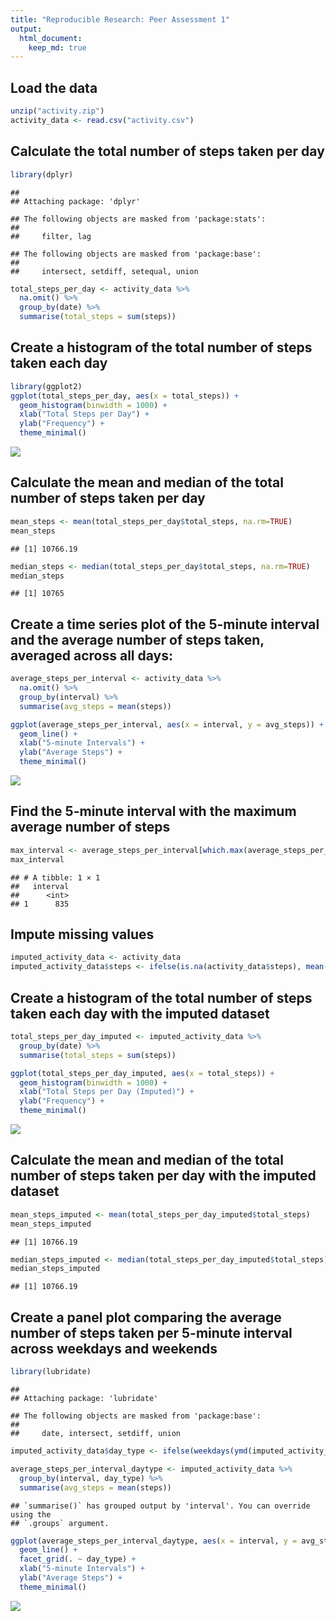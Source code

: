 ```yaml
---
title: "Reproducible Research: Peer Assessment 1"
output: 
  html_document:
    keep_md: true
---
```



## Load the data


```r
unzip("activity.zip")
activity_data <- read.csv("activity.csv")
```

## Calculate the total number of steps taken per day


```r
library(dplyr)
```

```
## 
## Attaching package: 'dplyr'
```

```
## The following objects are masked from 'package:stats':
## 
##     filter, lag
```

```
## The following objects are masked from 'package:base':
## 
##     intersect, setdiff, setequal, union
```

```r
total_steps_per_day <- activity_data %>%
  na.omit() %>%
  group_by(date) %>%
  summarise(total_steps = sum(steps))
```

## Create a histogram of the total number of steps taken each day


```r
library(ggplot2)
ggplot(total_steps_per_day, aes(x = total_steps)) +
  geom_histogram(binwidth = 1000) +
  xlab("Total Steps per Day") +
  ylab("Frequency") +
  theme_minimal()
```

![](PA1_template_files/figure-html/unnamed-chunk-4-1.png)<!-- -->

## Calculate the mean and median of the total number of steps taken per day


```r
mean_steps <- mean(total_steps_per_day$total_steps, na.rm=TRUE)
mean_steps
```

```
## [1] 10766.19
```

```r
median_steps <- median(total_steps_per_day$total_steps, na.rm=TRUE)
median_steps
```

```
## [1] 10765
```

## Create a time series plot of the 5-minute interval and the average number of steps taken, averaged across all days:


```r
average_steps_per_interval <- activity_data %>%
  na.omit() %>%
  group_by(interval) %>%
  summarise(avg_steps = mean(steps))

ggplot(average_steps_per_interval, aes(x = interval, y = avg_steps)) +
  geom_line() +
  xlab("5-minute Intervals") +
  ylab("Average Steps") +
  theme_minimal()
```

![](PA1_template_files/figure-html/unnamed-chunk-6-1.png)<!-- -->

## Find the 5-minute interval with the maximum average number of steps


```r
max_interval <- average_steps_per_interval[which.max(average_steps_per_interval$avg_steps), "interval"]
max_interval
```

```
## # A tibble: 1 × 1
##   interval
##      <int>
## 1      835
```

## Impute missing values


```r
imputed_activity_data <- activity_data
imputed_activity_data$steps <- ifelse(is.na(activity_data$steps), mean(activity_data$steps, na.rm = TRUE), activity_data$steps)
```

## Create a histogram of the total number of steps taken each day with the imputed dataset


```r
total_steps_per_day_imputed <- imputed_activity_data %>%
  group_by(date) %>%
  summarise(total_steps = sum(steps))

ggplot(total_steps_per_day_imputed, aes(x = total_steps)) +
  geom_histogram(binwidth = 1000) +
  xlab("Total Steps per Day (Imputed)") +
  ylab("Frequency") +
  theme_minimal()
```

![](PA1_template_files/figure-html/unnamed-chunk-8-1.png)<!-- -->

## Calculate the mean and median of the total number of steps taken per day with the imputed dataset


```r
mean_steps_imputed <- mean(total_steps_per_day_imputed$total_steps)
mean_steps_imputed
```

```
## [1] 10766.19
```

```r
median_steps_imputed <- median(total_steps_per_day_imputed$total_steps)
median_steps_imputed
```

```
## [1] 10766.19
```
## Create a panel plot comparing the average number of steps taken per 5-minute interval across weekdays and weekends


```r
library(lubridate)
```

```
## 
## Attaching package: 'lubridate'
```

```
## The following objects are masked from 'package:base':
## 
##     date, intersect, setdiff, union
```

```r
imputed_activity_data$day_type <- ifelse(weekdays(ymd(imputed_activity_data$date)) %in% c("Saturday", "Sunday"), "weekend", "weekday")

average_steps_per_interval_daytype <- imputed_activity_data %>%
  group_by(interval, day_type) %>%
  summarise(avg_steps = mean(steps))
```

```
## `summarise()` has grouped output by 'interval'. You can override using the
## `.groups` argument.
```

```r
ggplot(average_steps_per_interval_daytype, aes(x = interval, y = avg_steps)) +
  geom_line() +
  facet_grid(. ~ day_type) +
  xlab("5-minute Intervals") +
  ylab("Average Steps") +
  theme_minimal()
```

![](PA1_template_files/figure-html/unnamed-chunk-10-1.png)<!-- -->
